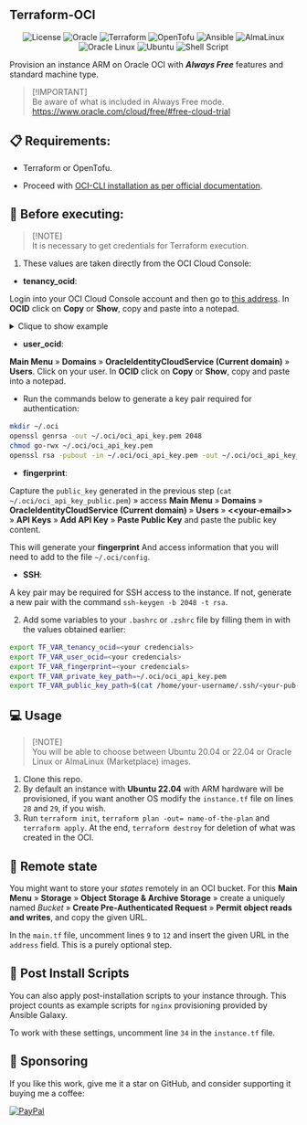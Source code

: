 <h2>Terraform-OCI</h2>

<p align="center">
    <img alt="License" src="https://img.shields.io/badge/License-GPLv3-blue.svg?style=for-the-badge" />
    <img alt="Oracle" src="https://img.shields.io/badge/Oracle-F80000?logo=oracle&logoColor=fff&style=for-the-badge" />
    <img alt="Terraform" src="https://img.shields.io/badge/terraform-%235835CC.svg?style=for-the-badge&logo=terraform&logoColor=white" />
    <img alt="OpenTofu" src="https://img.shields.io/badge/OpenTofu-FFDA18?logo=opentofu&logoColor=000&style=for-the-badge" />
    <img alt="Ansible" src="https://img.shields.io/badge/Ansible-000000?style=for-the-badge&logo=ansible&logoColor=white" />
    <img alt="AlmaLinux" src="https://img.shields.io/badge/AlmaLinux-000?logo=almalinux&logoColor=fff&style=for-the-badge" />
    <img alt="Oracle Linux" src="https://img.shields.io/badge/Oracle_Linux-fff?logo=oracle&logoColor=F80000&style=for-the-badge" />
    <img alt="Ubuntu" src="https://img.shields.io/badge/Ubuntu-E95420?style=for-the-badge&logo=ubuntu&logoColor=white" />
    <img alt="Shell Script" src="https://img.shields.io/badge/Shell_Script-121011?style=for-the-badge&logo=gnu-bash&logoColor=white" />
</p>

Provision an instance ARM on Oracle OCI with **_Always Free_** features and standard machine type.

> [!IMPORTANT]\
> Be aware of what is included in Always Free mode. \
> https://www.oracle.com/cloud/free/#free-cloud-trial

## 📋 Requirements:

* Terraform or OpenTofu.

* Proceed with [OCI-CLI installation as per official documentation](https://docs.oracle.com/en-us/iaas/Content/API/SDKDocs/cliinstall.htm).

## 📌 Before executing:

> [!NOTE]\
> It is necessary to get credentials for Terraform execution.

1. These values are taken directly from the OCI Cloud Console:

- **tenancy_ocid**:

Login into your OCI Cloud Console account and then go to [this address](https://cloud.oracle.com/tenancy). In **OCID** click on **Copy** or **Show**, copy and paste into a notepad.

<details>
  <summary>Clique to show example</summary>
</br>

![](/images/tenancy.png)
</details>


- **user_ocid**:

**Main Menu** » **Domains** » **OracleIdentityCloudService (Current domain)** » **Users**. Click on your user. In **OCID** click on **Copy** or **Show**, copy and paste into a notepad.

- Run the commands below to generate a key pair required for authentication:

```bash
mkdir ~/.oci
openssl genrsa -out ~/.oci/oci_api_key.pem 2048
chmod go-rwx ~/.oci/oci_api_key.pem
openssl rsa -pubout -in ~/.oci/oci_api_key.pem -out ~/.oci/oci_api_key_public.pem
```

- **fingerprint**:

Capture the `public_key` generated in the previous step (`cat ~/.oci/oci_api_key_public.pem`) » access **Main Menu** » **Domains** » **OracleIdentityCloudService (Current domain)** » **Users** » **<<your-email\>>** » **API Keys** » **Add API Key** » **Paste Public Key** and paste the public key content.

This will generate your **fingerprint** And access information that you will need to add to the file `~/.oci/config`.

- **SSH**:

A key pair may be required for SSH access to the instance. If not, generate a new pair with the command `ssh-keygen -b 2048 -t rsa`.

2. Add some variables to your `.bashrc` or `.zshrc` file by filling them in with the values obtained earlier:

```bash
export TF_VAR_tenancy_ocid=<your credencials>
export TF_VAR_user_ocid=<your credencials>
export TF_VAR_fingerprint=<your credencials>
export TF_VAR_private_key_path=~/.oci/oci_api_key.pem
export TF_VAR_public_key_path=$(cat /home/your-username/.ssh/<your-pub-key>.pub)
```

## 💻 Usage

> [!NOTE]\
> You will be able to choose between Ubuntu 20.04 or 22.04 or Oracle Linux or AlmaLinux (Marketplace) images.

1. Clone this repo.
2. By default an instance with **Ubuntu 22.04** with ARM hardware will be provisioned, if you want another OS modify the `instance.tf` file on lines `28` and `29`, if you wish.
3. Run `terraform init`, `terraform plan -out= name-of-the-plan` and `terraform apply`. At the end, `terraform destroy` for deletion of what was created in the OCI.

## 💾 Remote state

You might want to store your *states* remotely in an OCI bucket. For this **Main Menu** » **Storage** » **Object Storage & Archive Storage** » create a uniquely named *Bucket* » **Create Pre-Authenticated Request** » **Permit object reads and writes**, and copy the given URL.

In the `main.tf` file, uncomment lines `9` to `12` and insert the given URL in the `address` field. This is a purely optional step.

## 🔧 Post Install Scripts

You can also apply post-installation scripts to your instance through. This project counts as example scripts for `nginx` provisioning provided by Ansible Galaxy.

To work with these settings, uncomment line `34` in the `instance.tf` file.

## 🎁 Sponsoring

If you like this work, give me it a star on GitHub, and consider supporting it buying me a coffee:

[![PayPal](https://img.shields.io/badge/PayPal-00457C?style=for-the-badge&logo=paypal&logoColor=white)](https://www.paypal.com/donate/?business=VUS6R8TX53NTS&no_recurring=0&currency_code=USD)